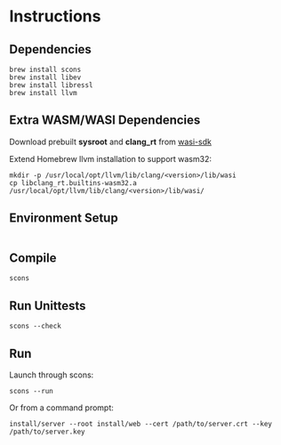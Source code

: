 # Instructions

## Dependencies

```
brew install scons
brew install libev
brew install libressl
brew install llvm
```

## Extra WASM/WASI Dependencies

Download prebuilt **sysroot** and **clang_rt** from [wasi-sdk](https://github.com/WebAssembly/wasi-sdk/releases)

Extend Homebrew llvm installation to support wasm32:
```
mkdir -p /usr/local/opt/llvm/lib/clang/<version>/lib/wasi
cp libclang_rt.builtins-wasm32.a  /usr/local/opt/llvm/lib/clang/<version>/lib/wasi/
```

## Environment Setup

```:template-setup.sh

```

## Compile

```
scons
```

## Run Unittests

```
scons --check
```

## Run

Launch through scons:

```
scons --run
```

Or from a command prompt:

```
install/server --root install/web --cert /path/to/server.crt --key /path/to/server.key
```
